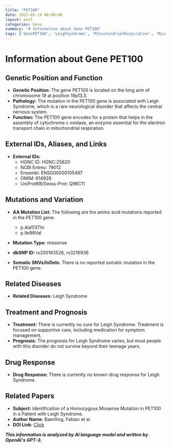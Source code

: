```yaml
---
title: "PET100"
date: 2023-05-14 00:00:00
layout: post
categories: Gene
summary: "# Information about Gene PET100"
tags: ['GenePET100', 'LeighSyndrome', 'MitochondrialRespiration', 'MissenseMutation', 'Prognosis', 'SupportiveCare', 'NCBIEntrez', 'Ensembl']
---
```


# Information about Gene PET100

## Genetic Position and Function

- **Genetic Position:** The gene PET100 is located on the long arm of chromosome 19 at position 19p13.3.
- **Pathology:** The mutation in the PET100 gene is associated with Leigh Syndrome, which is a rare neurological disorder that affects the central nervous system.
- **Function:** The PET100 gene encodes for a protein that helps in the assembly of cytochrome c oxidase, an enzyme essential for the electron transport chain in mitochondrial respiration.

## External IDs, Aliases, and Links

- **External IDs:** 
  - HGNC ID: HGNC:25620
  - NCBI Entrez: 79012
  - Ensembl: ENSG00000105497
  - OMIM: 614926
  - UniProtKB/Swiss-Prot: Q96C11

## Mutations and Variation

- **AA Mutation List:** The following are the amino acid mutations reported in the PET100 gene:
  - p.Ala113Thr
  - p.Ile98Val
- **Mutation Type:** missense
- **dbSNP ID:** rs200163526, rs3216936

- **Somatic SNVs/InDels:** There is no reported somatic mutation in the PET100 gene.

## Related Diseases

- **Related Diseases:** Leigh Syndrome

## Treatment and Prognosis

- **Treatment:** There is currently no cure for Leigh Syndrome. Treatment is focused on supportive care, including medication for symptom management.
- **Prognosis:** The prognosis for Leigh Syndrome varies, but most people with this disorder do not survive beyond their teenage years.

## Drug Response

- **Drug Response:** There is currently no known drug response for Leigh Syndrome.

## Related Papers

- **Subject:** Identification of a Homozygous Missense Mutation in PET100 in a Patient with Leigh Syndrome.
- **Author Name:** Baertling, Fabian et al. 
- **DOI Link:** [Click](https://doi.org/10.1016/j.ajhg.2017.04.014)

**_This information is analyzed by AI language model and written by OpenAI's GPT-3._**
